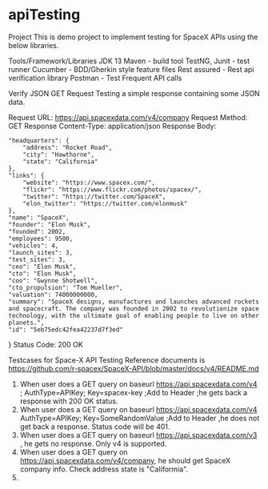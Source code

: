 # apiTesting

Project
This is demo project to implement testing for SpaceX APIs using the below libraries.

Tools/Framework/Libraries
JDK 13
Maven - build tool
TestNG, Junit - test runner
Cucumber - BDD/Gherkin style feature files
Rest assured - Rest api verification library
Postman - Test Frequent API calls

Verify JSON GET Request
Testing a simple response containing some JSON data.

Request URL: https://api.spacexdata.com/v4/company
Request Method: GET
Response Content-Type: application/json
Response Body:


    "headquarters": {
        "address": "Rocket Road",
        "city": "Hawthorne",
        "state": "California"
    },
    "links": {
        "website": "https://www.spacex.com/",
        "flickr": "https://www.flickr.com/photos/spacex/",
        "twitter": "https://twitter.com/SpaceX",
        "elon_twitter": "https://twitter.com/elonmusk"
    },
    "name": "SpaceX",
    "founder": "Elon Musk",
    "founded": 2002,
    "employees": 9500,
    "vehicles": 4,
    "launch_sites": 3,
    "test_sites": 3,
    "ceo": "Elon Musk",
    "cto": "Elon Musk",
    "coo": "Gwynne Shotwell",
    "cto_propulsion": "Tom Mueller",
    "valuation": 74000000000,
    "summary": "SpaceX designs, manufactures and launches advanced rockets and spacecraft. The company was founded in 2002 to revolutionize space technology, with the ultimate goal of enabling people to live on other planets.",
    "id": "5eb75edc42fea42237d7f3ed"
}
Status Code: 200 OK




Testcases for Space-X API Testing
Reference documents is https://github.com/r-spacex/SpaceX-API/blob/master/docs/v4/README.md
1) When user does a GET query on baseurl https://api.spacexdata.com/v4 ; AuthType=APIKey; Key=spacex-key ;Add to Header ;he gets back a response with 200 OK status.
2) When user does a GET query on baseurl https://api.spacexdata.com/v4 AuthType=APIKey; Key=SomeRandomValue ;Add to Header ,he does not get back a response. Status code will be 401.
3) When user does a GET query on baseurl https://api.spacexdata.com/v3 , he gets no response. Only v4 is supported.
4) When user does a GET query on https://api.spacexdata.com/v4/company, he should get SpaceX company info. Check address state is "Califormia".
5) 

